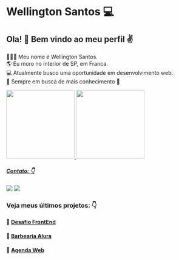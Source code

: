 # Wellington Santos :computer:

## Ola! :wave:  Bem vindo ao meu perfil ✌️
👱🏼‍♂️ Meu nome é Wellington Santos.<br/>
🌎 Eu moro no interior de SP, em Franca.<br/>
💻 Atualmente busco uma oportunidade em desenvolvimento web.<br/>
🚀 Sempre em busca de mais conhecimento 🚀


<div>
  <a href="https://github.com/WSantos79">
  <img height="180em" src="https://github-readme-stats.vercel.app/api?username=WSantos79&show_icons=true&theme=dark&include_all_commits=true&count_private=true"/>         <img height="180em" margin-right="15em" src="https://github-readme-stats.vercel.app/api/top-langs/?username=WSantos79&layout=compact&langs_count=7&theme=dark"/>
</div>


##### Contato: 👇
<a href="mailto:wellingtonsantos7799@gmail.com" target="_blank"><img src="https://img.shields.io/badge/-Gmail-%23333?style=for-the-badge&amp;logo=gmail&amp;logoColor=white" target="_blank"></a>   <a href="https://www.linkedin.com/in/wellingtonsantos79/" target="_blank"><img src="https://img.shields.io/badge/-LinkedIn-%230077B5?style=for-the-badge&logo=linkedin&logoColor=white" target="_blank"></a> 
 
 
 ### Veja meus últimos projetos: 👇
 #### :pushpin: [Desafio FrontEnd](https://github.com/WSantos79/AluraDev)
 #### :pushpin: [Barbearia Alura](https://github.com/WSantos79/Projeto-Barbearia-Alura)
 #### :pushpin: [Agenda Web](https://github.com/WSantos79/Projeto-Agenda-Web)
 



 
